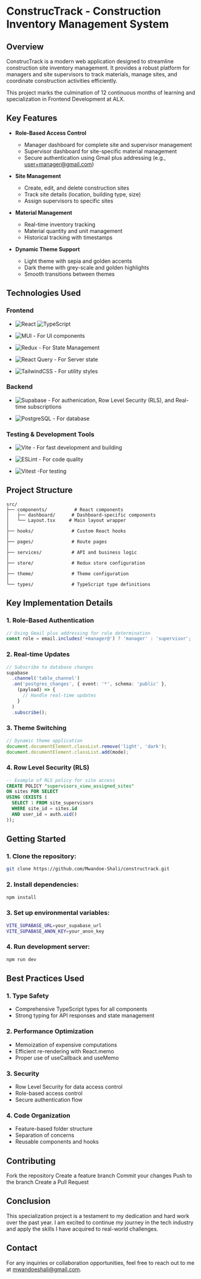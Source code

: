 # ConstrucTrack - Construction Inventory Management System

## Overview
ConstrucTrack is a modern web application designed to streamline construction site inventory management. It provides a robust platform for managers and site supervisors to track materials, manage sites, and coordinate construction activities efficiently.

This project marks the culmination of 12 continuous months of learning and specialization in Frontend Development at ALX.

## Key Features
- **Role-Based Access Control**
  - Manager dashboard for complete site and supervisor management
  - Supervisor dashboard for site-specific material management
  - Secure authentication using Gmail plus addressing (e.g., user+manager@gmail.com)

- **Site Management**
  - Create, edit, and delete construction sites
  - Track site details (location, building type, size)
  - Assign supervisors to specific sites

- **Material Management**
  - Real-time inventory tracking
  - Material quantity and unit management
  - Historical tracking with timestamps

- **Dynamic Theme Support**
  - Light theme with sepia and golden accents
  - Dark theme with grey-scale and golden highlights
  - Smooth transitions between themes

## Technologies Used

### Frontend
- ![React](https://img.shields.io/badge/React-20232A?style=for-the-badge&logo=react&logoColor=61DAFB) ![TypeScript](https://img.shields.io/badge/TypeScript-007ACC?style=for-the-badge&logo=typescript&logoColor=white)

- ![MUI](https://img.shields.io/badge/Material--UI-0081CB?style=for-the-badge&logo=material-ui&logoColor=white) - For UI components

- ![Redux](https://img.shields.io/badge/Redux-593D88?style=for-the-badge&logo=redux&logoColor=white) - For State Management

- ![React Query](https://img.shields.io/badge/React_Query-FF4154?style=for-the-badge&logo=react-query&logoColor=white) - For Server state

- ![TailwindCSS](https://img.shields.io/badge/Tailwind_CSS-38B2AC?style=for-the-badge&logo=tailwind-css&logoColor=white) - For utility styles

### Backend
- ![Supabase](https://img.shields.io/badge/Supabase-181818?style=for-the-badge&logo=supabase&logoColor=3ECF8E) - For authenication, Row Level Security (RLS), and Real-time subscriptions

- ![PostgreSQL](https://img.shields.io/badge/PostgreSQL-316192?style=for-the-badge&logo=postgresql&logoColor=white) - For database

### Testing & Development Tools
- ![Vite](https://img.shields.io/badge/Vite-646CFF?style=for-the-badge&logo=vite&logoColor=white) - For fast development and building

- ![ESLint](https://img.shields.io/badge/ESLint-4B32C3?style=for-the-badge&logo=eslint&logoColor=white) - For code quality

- ![Vitest](https://img.shields.io/badge/Vitest-6E9F18?style=for-the-badge&logo=vitest&logoColor=white) -For testing

## Project Structure
```
src/
├── components/          # React components
│   ├── dashboard/      # Dashboard-specific components
│   └── Layout.tsx     # Main layout wrapper
│
├── hooks/              # Custom React hooks
│
├── pages/              # Route pages
│
├── services/           # API and business logic
│
├── store/              # Redux store configuration
│
├── theme/              # Theme configuration
│
└── types/              # TypeScript type definitions
```

## Key Implementation Details

### 1. Role-Based Authentication
```typescript
// Using Gmail plus addressing for role determination
const role = email.includes('+manager@') ? 'manager' : 'supervisor';
```

### 2. Real-time Updates
```typescript
// Subscribe to database changes
supabase
  .channel('table_channel')
  .on('postgres_changes', { event: '*', schema: 'public' }, 
    (payload) => {
      // Handle real-time updates
    }
  )
  .subscribe();
```

### 3. Theme Switching
```typescript
// Dynamic theme application
document.documentElement.classList.remove('light', 'dark');
document.documentElement.classList.add(mode);
```

### 4. Row Level Security (RLS)
```sql
-- Example of RLS policy for site access
CREATE POLICY "supervisors_view_assigned_sites"
ON sites FOR SELECT
USING (EXISTS (
  SELECT 1 FROM site_supervisors
  WHERE site_id = sites.id
  AND user_id = auth.uid()
));
```
## Getting Started

### 1. Clone the repository:
```bash
git clone https://github.com/Mwandoe-Shali/constructrack.git
```

### 2. Install dependencies:
```bash
npm install
```

### 3. Set up environmental variables:
```bash
VITE_SUPABASE_URL=your_supabase_url
VITE_SUPABASE_ANON_KEY=your_anon_key
```

### 4. Run development server:
```bash
npm run dev
```
## Best Practices Used
### 1. Type Safety

- Comprehensive TypeScript types for all components
- Strong typing for API responses and state management

### 2. Performance Optimization

- Memoization of expensive computations
- Efficient re-rendering with React.memo
- Proper use of useCallback and useMemo

### 3. Security

- Row Level Security for data access control
- Role-based access control
- Secure authentication flow

### 4. Code Organization

- Feature-based folder structure
- Separation of concerns
- Reusable components and hooks


## Contributing
Fork the repository
Create a feature branch
Commit your changes
Push to the branch
Create a Pull Request




## Conclusion

This specialization project is a testament to my dedication and hard work over the past year. I am excited to continue my journey in the tech industry and apply the skills I have acquired to real-world challenges.

## Contact
For any inquiries or collaboration opportunities, feel free to reach out to me at [mwandoeshali@gmail.com](mailto:mwandoeshali@gmail.com).
